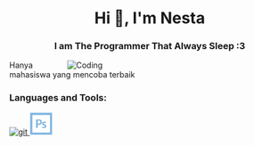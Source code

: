 <h1 align="center">Hi 👋, I'm Nesta</h1>
<h3 align="center">I am The Programmer That Always Sleep :3</h3>
<img align="right" alt="Coding" width="400" src="https://images.gamebanana.com/img/ico/sprays/630219838ca8a.gif">

<p align="left">Hanya mahasiswa yang mencoba terbaik
</p>

<h3 align="left">Languages and Tools:</h3>
<p align="left"> <a href="https://git-scm.com/" target="_blank" rel="noreferrer"> <img src="https://www.vectorlogo.zone/logos/git-scm/git-scm-icon.svg" alt="git" width="40" height="40"/> </a> <a href="https://www.photoshop.com/en" target="_blank" rel="noreferrer"> <img src="https://raw.githubusercontent.com/devicons/devicon/master/icons/photoshop/photoshop-line.svg" alt="photoshop" width="40" height="40"/> </a> </p>
